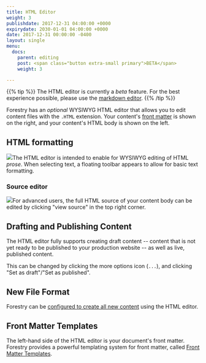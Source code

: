 ```yaml
---
title: HTML Editor
weight: 3
publishdate: 2017-12-31 04:00:00 +0000
expirydate: 2030-01-01 04:00:00 +0000
date: 2017-12-31 00:00:00 -0400
layout: single
menu:
  docs:
    parent: editing
    post: <span class="button extra-small primary">BETA</span>
    weight: 3

---
```

{{% tip %}}
The HTML editor is currently a _beta_ feature. For the best experience possible, please use the [markdown editor](/docs/editing/markdown-editor/).
{{% /tip %}}

Forestry has an _optional_ WYSIWYG HTML editor that allows you to edit content files with the `.HTML` extension. Your content's [front matter](/docs/front-matter-templates/) is shown on the right, and your content's HTML body is shown on the left.

## HTML formatting

![](/uploads/2018/01/56.png)The HTML editor is intended to enable for WYSIWYG editing of HTML _prose_. When selecting text, a floating toolbar appears to allow for basic text formatting.

### Source editor

![](/uploads/2018/01/57.png)For advanced users, the full HTML source of your content body can be edited by clicking "view source" in the top right corner.

## Drafting and Publishing Content

The HTML editor fully supports creating draft content -- content that is not yet ready to be published to your production website -- as well as live, published content.

This can be changed by clicking the more options icon (`...`), and clicking "Set as draft"/"Set as published".

## New File Format

Forestry can be [configured to create all new content](/docs/settings/#new-file-format) using the HTML editor.

## Front Matter Templates

The left-hand side of the HTML editor is your document's front matter. Forestry provides a powerful templating system for front matter, called [Front Matter Templates](/docs/front-matter-templates/).
